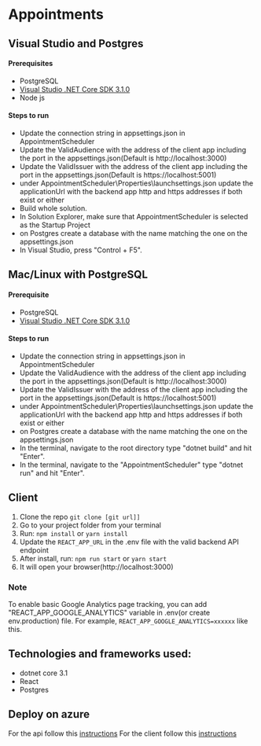 # Appointments

## Visual Studio and Postgres

#### Prerequisites

- PostgreSQL
- [Visual Studio .NET Core SDK 3.1.0](https://www.microsoft.com/net/download/all)
- Node js

#### Steps to run

- Update the connection string in appsettings.json in AppointmentScheduler
- Update the ValidAudience with the address of the client app including the port in the appsettings.json(Default is http://localhost:3000)
- Update the ValidIssuer with the address of the client app including the port in the appsettings.json(Default is https://localhost:5001)
- under AppointmentScheduler\Properties\launchsettings.json update the applicationUrl with the backend app http and https addresses if both exist or either
- Build whole solution.
- In Solution Explorer, make sure that AppointmentScheduler is selected as the Startup Project
- on Postgres create a database with the name matching the one on the appsettings.json
- In Visual Studio, press "Control + F5".

## Mac/Linux with PostgreSQL

#### Prerequisite

- PostgreSQL
- [Visual Studio .NET Core SDK 3.1.0](https://www.microsoft.com/net/download/all)

#### Steps to run

- Update the connection string in appsettings.json in AppointmentScheduler
- Update the ValidAudience with the address of the client app including the port in the appsettings.json(Default is http://localhost:3000)
- Update the ValidIssuer with the address of the client app including the port in the appsettings.json(Default is https://localhost:5001)
- under AppointmentScheduler\Properties\launchsettings.json update the applicationUrl with the backend app http and https addresses if both exist or either
- on Postgres create a database with the name matching the one on the appsettings.json
- In the terminal, navigate to the root directory type "dotnet build" and hit "Enter".
- In the terminal, navigate to the "AppointmentScheduler" type "dotnet run" and hit "Enter".

## Client

1.  Clone the repo `git clone [git url]]`
2.  Go to your project folder from your terminal
3.  Run: `npm install` or `yarn install`
4.  Update the `REACT_APP_URL` in the .env file with the valid backend API endpoint
5.  After install, run: `npm run start` or `yarn start`
6.  It will open your browser(http://localhost:3000)

### Note

To enable basic Google Analytics page tracking, you can add "REACT_APP_GOOGLE_ANALYTICS" variable in .env(or create env.production) file. For example, `REACT_APP_GOOGLE_ANALYTICS=xxxxxx` like this.

## Technologies and frameworks used:

- dotnet core 3.1
- React
- Postgres

## Deploy on azure
For the api follow this [instructions](https://docs.microsoft.com/en-us/visualstudio/get-started/csharp/tutorial-aspnet-core-ef-step-05?view=vs-2019)
For the client follow this [instructions](https://azure.microsoft.com/en-in/resources/videos/build-and-deply-nodejs-and-react-apps-with-vscode-appservice-and-cosmosdb/)